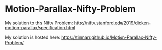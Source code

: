 # Motion-Parallax-Nifty-Problem
My solution to this Nifty Problem: http://nifty.stanford.edu/2019/dicken-motion-parallax/specification.html

My solution is hosted here: https://tinmarr.github.io/Motion-Parallax-Nifty-Problem/
